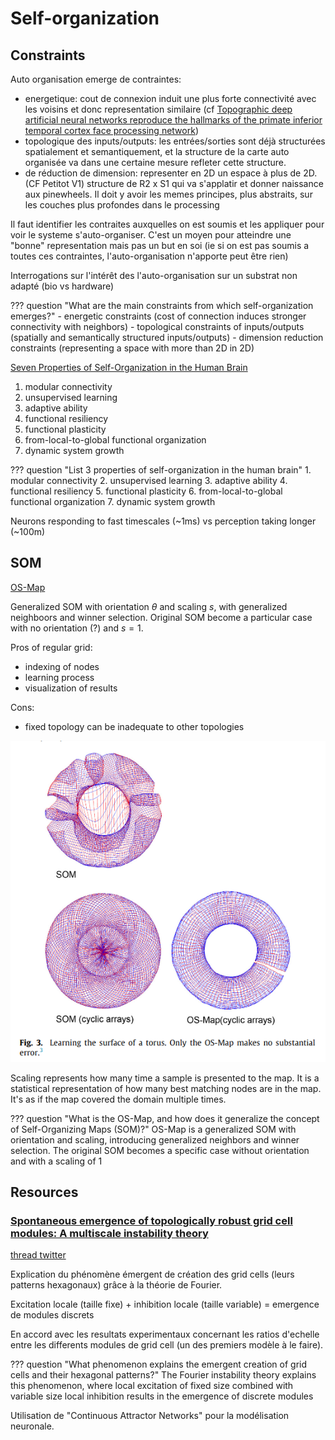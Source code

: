 # Self-organization

## Constraints
Auto organisation emerge de contraintes:

- energetique: cout de connexion induit une plus forte connectivité avec les voisins et donc representation similaire (cf [Topographic deep artificial neural networks reproduce the hallmarks of the primate inferior temporal cortex face processing network](https://www.biorxiv.org/content/10.1101/2020.07.09.185116v1.full.pdf))
- topologique des inputs/outputs: les entrées/sorties sont déjà structurées spatialement et semantiquement, et la structure de la carte auto organisée va dans une certaine mesure refleter cette structure.
- de réduction de dimension: representer en 2D un espace à plus de 2D. (CF Petitot V1) structure de R2 x S1 qui va s'applatir et donner naissance aux pinewheels. Il doit y avoir les memes principes, plus abstraits, sur les couches plus profondes dans le processing

Il faut identifier les contraites auxquelles on est soumis et les appliquer pour voir le systeme s'auto-organiser. C'est un moyen pour atteindre une "bonne" representation mais pas un but en soi (ie si on est pas soumis a toutes ces contraintes, l'auto-organisation n'apporte peut être rien)

Interrogations sur l'intérêt des l'auto-organisation sur un substrat non adapté (bio vs hardware)

??? question "What are the main constraints from which self-organization emerges?"
    - energetic constraints (cost of connection induces stronger connectivity with neighbors)
    - topological constraints of inputs/outputs (spatially and semantically structured inputs/outputs)
    - dimension reduction constraints (representing a space with more than 2D in 2D)

[Seven Properties of Self-Organization in the Human Brain](https://philarchive.org/archive/DRESPO-3)

1. modular connectivity
2. unsupervised learning
3. adaptive ability
4. functional resiliency
5. functional plasticity
6. from-local-to-global functional organization
7. dynamic system growth

??? question "List 3 properties of self-organization in the human brain"
    1. modular connectivity
    2. unsupervised learning
    3. adaptive ability
    4. functional resiliency
    5. functional plasticity
    6. from-local-to-global functional organization
    7. dynamic system growth

Neurons responding to fast timescales (~1ms) vs perception taking longer (~100m)

## **SOM**

[OS-Map](https://pubmed.ncbi.nlm.nih.gov/26897100/)

Generalized SOM with orientation $\theta$ and scaling $s$, with generalized neighboors and winner selection. Original SOM become a particular case with no orientation (?) and $s=1$.

Pros of regular grid:

- indexing of nodes
- learning process
- visualization of results

Cons:

- fixed topology can be inadequate to other topologies

![](../fig/self_organization_osmapgeo.png)

Scaling represents how many time a sample is presented to the map. It is a statistical representation of how many best matching nodes are in the map. It's as if the map covered the domain multiple times.

??? question "What is the OS-Map, and how does it generalize the concept of Self-Organizing Maps (SOM)?"
    OS-Map is a generalized SOM with orientation and scaling, introducing generalized neighbors and winner selection. The original SOM becomes a specific case without orientation and with a scaling of 1

## Resources

### [Spontaneous emergence of topologically robust grid cell modules: A multiscale instability theory](https://www.biorxiv.org/content/10.1101/2021.10.28.466284v1.full.pdf)
[thread twitter](https://twitter.com/FieteGroup/status/1455269014117105664?s=20&t=uIBKxkSFMzGfl8ou7CN-8A)

Explication du phénomène émergent de création des grid cells (leurs patterns hexagonaux) grâce à la théorie de Fourier.

Excitation locale (taille fixe) + inhibition locale (taille variable) = emergence de modules discrets

En accord avec les resultats experimentaux concernant les ratios d'echelle entre les differents modules de grid cell (un des premiers modèle à le faire).

??? question "What phenomenon explains the emergent creation of grid cells and their hexagonal patterns?"
    The Fourier instability theory explains this phenomenon, where local excitation of fixed size combined with variable size local inhibition results in the emergence of discrete modules

Utilisation de "Continuous Attractor Networks" pour la modélisation neuronale.